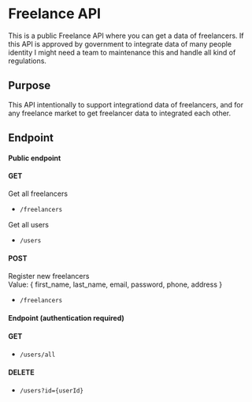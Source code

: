 # Freelance API

This is a public Freelance API where you can get a data of freelancers. If this API is approved by government to integrate data of many people identity I might need a team to maintenance this and handle all kind of regulations.

## Purpose

This API intentionally to support integrationd data of freelancers, and for any freelance market to get freelancer data to integrated each other.

## Endpoint

#### Public endpoint

#### GET

Get all freelancers

* ```bash
  /freelancers
  ```

Get all users

* ```bash
  /users
  ```

#### POST

Register new freelancers <br>
Value: { first_name, last_name, email, password, phone, address }

* ```bash
  /freelancers
  ```

#### Endpoint (authentication required)

#### GET

* ```bash
  /users/all
  ```

#### DELETE

* ```bash
  /users?id={userId}
  ```
